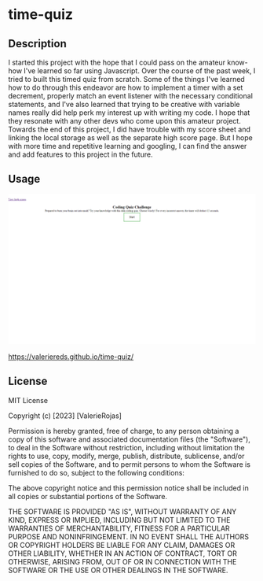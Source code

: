 # time-quiz

## Description

I started this project with the hope that I could pass on the amateur know-how I've learned so far using Javascript. Over the course of the past week, I tried to built this timed quiz from scratch. Some of the things I've learned how to do through this endeavor are how to implement a timer with a set decrement, properly match an event listener with the necessary conditional statements, and I've also learned that trying to be creative with variable names really did help perk my interest up with writing my code. I hope that they resonate with any other devs who come upon this amateur project. Towards the end of this project, I did have trouble with my score sheet and linking the local storage as well as the separate high score page. But I hope with more time and repetitive learning and googling, I can find the answer and add features to this project in the future.

## Usage

![screenshot-of-quiz](assets/screencapture-valeriereds-github-io-time-quiz-index-html-2023-07-08-23_38_17.png)

https://valeriereds.github.io/time-quiz/

## License

MIT License

Copyright (c) [2023] [ValerieRojas]

Permission is hereby granted, free of charge, to any person obtaining a copy
of this software and associated documentation files (the "Software"), to deal
in the Software without restriction, including without limitation the rights
to use, copy, modify, merge, publish, distribute, sublicense, and/or sell
copies of the Software, and to permit persons to whom the Software is
furnished to do so, subject to the following conditions:

The above copyright notice and this permission notice shall be included in all
copies or substantial portions of the Software.

THE SOFTWARE IS PROVIDED "AS IS", WITHOUT WARRANTY OF ANY KIND, EXPRESS OR
IMPLIED, INCLUDING BUT NOT LIMITED TO THE WARRANTIES OF MERCHANTABILITY,
FITNESS FOR A PARTICULAR PURPOSE AND NONINFRINGEMENT. IN NO EVENT SHALL THE
AUTHORS OR COPYRIGHT HOLDERS BE LIABLE FOR ANY CLAIM, DAMAGES OR OTHER
LIABILITY, WHETHER IN AN ACTION OF CONTRACT, TORT OR OTHERWISE, ARISING FROM,
OUT OF OR IN CONNECTION WITH THE SOFTWARE OR THE USE OR OTHER DEALINGS IN THE
SOFTWARE.